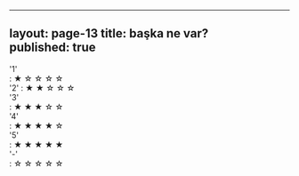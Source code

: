  ---
layout: page-13
title: başka ne var?  
published: true  
---
  
 '1'  
 : &#9733; &#9734; &#9734; &#9734; &#9734;  
 '2'
 : &#9733; &#9733; &#9734; &#9734; &#9734;  
 '3'  
 : &#9733; &#9733; &#9733; &#9734; &#9734;  
 '4'  
 : &#9733; &#9733; &#9733; &#9733; &#9734;  
 '5'  
 : &#9733; &#9733; &#9733; &#9733; &#9733;  
 '-'  
 : &#9734; &#9734; &#9734; &#9734; &#9734;  
   
